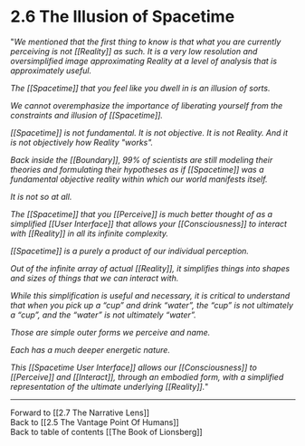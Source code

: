 # 2.6 The Illusion of Spacetime
"*We mentioned that the first thing to know is that what you are currently perceiving is not [[Reality]] as such. It is a very low resolution and oversimplified image approximating Reality at a  level of analysis that is approximately useful.* 

*The [[Spacetime]] that you feel like you dwell in is an illusion of sorts.*  

*We cannot overemphasize the importance of liberating yourself from the constraints and illusion of [[Spacetime]].*  

*[[Spacetime]] is not fundamental. It is not objective. It is not Reality. And it is not objectively how Reality "works".*  

*Back inside the [[Boundary]], 99% of scientists are still modeling their theories and formulating their hypotheses as if [[Spacetime]] was a fundamental objective reality within which our world manifests itself.* 

*It is not so at all.* 

*The [[Spacetime]] that you [[Perceive]] is much better thought of as a simplified [[User Interface]] that allows your [[Consciousness]] to interact with [[Reality]] in all its infinite complexity.*  

*[[Spacetime]] is a purely a product of our individual perception.* 

*Out of the infinite array of actual [[Reality]], it simplifies things into shapes and sizes of things that we can interact with.*

*While this simplification is useful and necessary, it is critical to understand that when you pick up a “cup” and drink “water”, the “cup” is not ultimately a “cup”, and the “water” is not ultimately “water”.* 

*Those are simple outer forms we perceive and name.* 

*Each has a much deeper energetic nature.* 

*This [[Spacetime User Interface]] allows our [[Consciousness]] to [[Perceive]] and [[Interact]], through an embodied form, with a simplified representation of the ultimate underlying [[Reality]].*"

___

Forward to [[2.7 The Narrative Lens]]  
Back to [[2.5 The Vantage Point Of Humans]]  
Back to table of contents [[The Book of Lionsberg]]  
